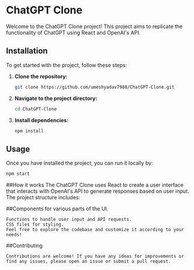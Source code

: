 # ChatGPT Clone

Welcome to the ChatGPT Clone project! This project aims to replicate the functionality of ChatGPT using React and OpenAI's API.

## Installation

To get started with the project, follow these steps:

1. **Clone the repository:**
    ```sh
    git clone https://github.com/umeshyadav7988/ChatGPT-Clone.git
    ```
2. **Navigate to the project directory:**
    ```sh
    cd ChatGPT-Clone
    ```
3. **Install dependencies:**
    ```sh
    npm install
    ```

## Usage

Once you have installed the project, you can run it locally by:

```sh
npm start

```

##How it works
The ChatGPT Clone uses React to create a user interface that interacts with OpenAI's API to generate responses based on user input. The project structure includes:

##Components for various parts of the UI.
```
Functions to handle user input and API requests.
CSS files for styling.
Feel free to explore the codebase and customize it according to your needs!

```

##Contributing
```
Contributions are welcome! If you have any ideas for improvements or find any issues, please open an issue or submit a pull request.
